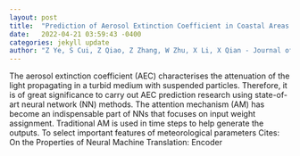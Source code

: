 ```yaml
---
layout: post
title:  "Prediction of Aerosol Extinction Coefficient in Coastal Areas of South China Based on Attention-BiLSTM"
date:   2022-04-21 03:59:43 -0400
categories: jekyll update
author: "Z Ye, S Cui, Z Qiao, Z Zhang, W Zhu, X Li, X Qian - Journal of Marine Science and , 2022"
---
```

The aerosol extinction coefficient (AEC) characterises the attenuation of the light propagating in a turbid medium with suspended particles. Therefore, it is of great significance to carry out AEC prediction research using state-of-art neural network (NN) methods. The attention mechanism (AM) has become an indispensable part of NNs that focuses on input weight assignment. Traditional AM is used in time steps to help generate the outputs. To select important features of meteorological parameters Cites: On the Properties of Neural Machine Translation: Encoder